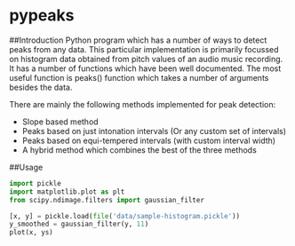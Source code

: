 pypeaks
=======

##Introduction
Python program which has a number of ways to detect peaks from any data. 
This particular implementation is primarily focussed on histogram data 
obtained from pitch values of an audio music recording. It has a number 
of functions which have been well documented. The most useful function is
peaks() function which takes a number of arguments besides the data.

There are mainly the following methods implemented for peak detection:
* Slope based method
* Peaks based on just intonation intervals (Or any custom set of intervals)
* Peaks based on equi-tempered intervals (with custom interval width)
* A hybrid method which combines the best of the three methods

##Usage
```python
import pickle
import matplotlib.plot as plt
from scipy.ndimage.filters import gaussian_filter

[x, y] = pickle.load(file('data/sample-histogram.pickle'))
y_smoothed = gaussian_filter(y, 11)
plot(x, ys)
```
